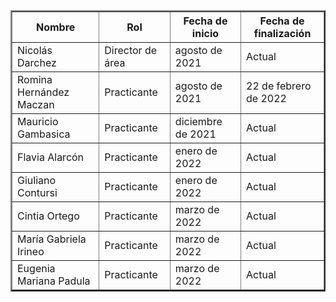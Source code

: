 <table border="2" width=100%>
<tr>
<th>Nombre</th><th>Rol</th><th>Fecha de inicio</th><th>Fecha de finalización</th>
</tr>
<tr>
<td>Nicolás Darchez</td><td>Director de área</td><td>agosto de 2021</td><td>Actual</td>
</tr>
<tr>
<td>Romina Hernández Maczan</td><td>Practicante</td><td>agosto de 2021</td><td>22 de febrero de 2022</td>
</tr>
  <tr>
<td>Mauricio Gambasica</td><td>Practicante</td><td>diciembre de 2021</td><td>Actual</td>
</tr>
  <td>Flavia Alarcón</td><td>Practicante</td><td>enero de 2022</td><td>Actual</td>
</tr>
</tr>
  <td>Giuliano Contursi</td><td>Practicante</td><td>enero de 2022</td><td>Actual</td>
</tr>
</tr>
  <td>Cintia Ortego</td><td>Practicante</td><td>marzo de 2022</td><td>Actual</td>
</tr>
</tr>
  <td>María Gabriela Irineo</td><td>Practicante</td><td>marzo de 2022</td><td>Actual</td>
</tr>
</tr>
  <td>Eugenia Mariana Padula</td><td>Practicante</td><td>marzo de 2022</td><td>Actual</td>
</tr>
</table>
